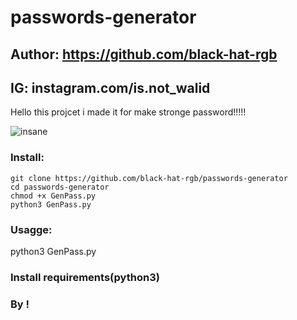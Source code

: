 # passwords-generator
## Author: https://github.com/black-hat-rgb
## IG: instagram.com/is.not_walid



Hello this projcet i made it for make stronge password!!!!!

![insane](https://github.com/black-hat-rgb/passwords-generator/blob/main/passwords-generator.png)




### Install:
```
git clone https://github.com/black-hat-rgb/passwords-generator
cd passwords-generator
chmod +x GenPass.py
python3 GenPass.py
```
### Usagge:


python3 GenPass.py



### Install requirements(python3)


### By !
